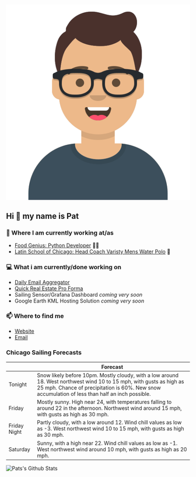 [![Social banner for p-j-falconer](https://raw.githubusercontent.com/P-J-FALCONER/P-J-FALCONER/master/assets/avataaars.svg)](https://patfalconer.com/)
## Hi :wave: my name is Pat

### 💼 Where I am currently working at/as
- [Food Genius: Python Developer](https://getfoodgenius.com/) 🍔🐍
- [Latin School of Chicago: Head Coach Varisty Mens Water Polo](https://www.latinschool.org/) 🤽


### 💻 What i am currently/done working on
 - [Daily Email Aggregator](https://github.com/P-J-FALCONER/dott_daily_mail)
 - [Quick Real Estate Pro Forma](https://github.com/P-J-FALCONER/henry)
 - Sailing Sensor/Grafana Dashboard *coming very soon*
 - Google Earth KML Hosting Solution *coming very soon*

### 📫 Where to find me
 - [Website](https://patfalconer.com/)
 - [Email](mailto:patrick.j.falconer@gmail.com)


### Chicago Sailing Forecasts
|   | Forecast  |
|---|---|
| Tonight | Snow likely before 10pm. Mostly cloudy, with a low around 18. West northwest wind 10 to 15 mph, with gusts as high as 25 mph. Chance of precipitation is 60%. New snow accumulation of less than half an inch possible. |
| Friday | Mostly sunny. High near 24, with temperatures falling to around 22 in the afternoon. Northwest wind around 15 mph, with gusts as high as 30 mph. |
| Friday Night | Partly cloudy, with a low around 12. Wind chill values as low as -3. West northwest wind 10 to 15 mph, with gusts as high as 30 mph. |
| Saturday | Sunny, with a high near 22. Wind chill values as low as -1. West northwest wind around 10 mph, with gusts as high as 20 mph. |

![Pats's Github Stats](https://github-readme-stats.vercel.app/api?username=p-j-falconer&show_icons=true&theme=radical)
